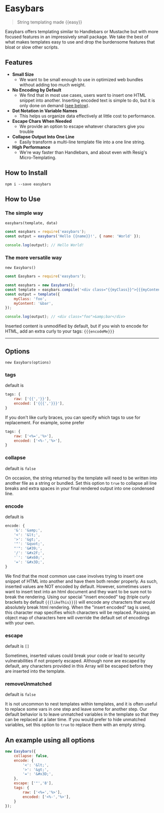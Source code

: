# Easybars

> String templating made {{easy}}

Easybars offers templating similar to Handlebars or Mustache but with more focused features in an impressively small package. We take the best of what makes templates easy to use and drop the burdensome features that bloat or slow other scripts.

## Features

* **Small Size**
   * We want to be small enough to use in optimized web bundles without adding too much weight.
* **No Encoding by Default**
   * We find that in most use cases, users want to insert one HTML snippet into another. Inserting encoded text is simple to do, but it is only done on demand ([see below](#encode)).
* **Dot Notation in Variable Names**
   * This helps us organize data effectively at little cost to performance.
* **Escape Chars When Needed**
   * We provide an option to escape whatever characters give you trouble
* **Collapse Output Into One Line**
   * Easily transform a multi-line template file into a one line string.
* **High Performance**
   * We're way faster than Handlebars, and about even with Resig's Micro-Templating.

## How to Install
```
npm i --save easybars
```

## How to Use

### The simple way
`easybars(template, data)`
```js
const easybars = require('easybars');
const output = easybars('Hello {{name}}!', { name: 'World' });

console.log(output); // Hello World!
```

### The more versatile way
`new Easybars()`
```js
const Easybars = require('easybars');

const easybars = new Easybars();
const template = easybars.compile('<div class="{{myClass}}">{{{myContent}}}</div>');
const output = template({
    myClass: 'foo',
    myContent: '&bar',
});

console.log(output); // <div class="foo">&amp;bar</div>
```

Inserted content is unmodified by default, but if you wish to encode for HTML, add an extra curly to your tags: `{{{encodeMe}}}`

---

## Options

`new Easybars(options)`

### tags

default is
```js
tags: {
    raw: ['{{','}}'],
    encoded: ['{{{','}}}'],
}
```

If you don't like curly braces, you can specify which tags to use for replacement. For example, some prefer
```js
tags: {
    raw: ['<%=','%>'],
    encoded: ['<%-','%>'],
}
```

### collapse

default is `false`

On occasion, the string returned by the template will need to be written into another file as a string or bundled. Set this option to `true` to collapse all line breaks and extra spaces in your final rendered output into one condensed line.

### encode

default is
```js
encode: {
    '&': '&amp;',
    '<': '&lt;',
    '>': '&gt;',
    '"': '&quot;',
    "'": '&#39;',
    '/': '&#x2F;',
    '`': '&#x60;',
    '=': '&#x3D;',
}
```
We find that the most common use case involves trying to insert one snippet of HTML into another and have them both render properly. As such, inserted values are NOT encoded by default. However, sometimes users want to insert text into an html document and they want to be sure not to break the rendering. Using our special "insert encoded" tag (triple curly brackets by default `{{{likeThis}}}`) will encode any characters that would absolutely break html rendering. When the "insert encoded" tag is used, this character map specifies which characters will be replaced. Passing an object map of characters here will override the default set of encodings with your own.

### escape

default is `[]`

Sometimes, inserted values could break your code or lead to security vulnerabilities if not properly escaped. Although none are escaped by default, any characters provided in this Array will be escaped before they are inserted into the template.

### removeUnmatched

default is `false`

It is not uncommon to nest templates within templates, and it is often useful to replace some vars in one step and leave some for another step. Our default behavior is to leave unmatched variables in the template so that they can be replaced at a later time. If you would prefer to hide unmatched variables, set this option to `true` to replace them with an empty string.

## An example using all options
```js
new Easybars({
    collapse: false,
    encode: {
        '<': '&lt;',
        '>': '&gt;',
        '=': '&#x3D;',
    },
    escape: ['"','8'],
    tags: {
        raw: ['<%=','%>'],
        encoded: ['<%-','%>'],
    }
});
```
